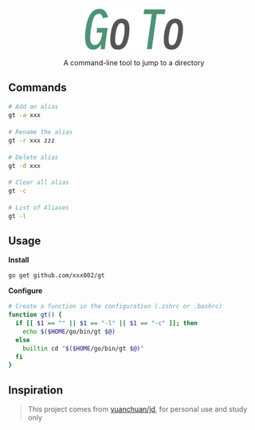 <div align="center">
  <img src="logo.svg" width="200">
  <p>A command-line tool to jump to a directory</p>
</div>

## Commands

```sh
# Add an alias
gt -a xxx 

# Rename the alias
gt -r xxx zzz

# Delete alias
gt -d xxx

# Clear all alias
gt -c

# List of Aliases
gt -l    	
```

## Usage

**Install**

``` sh
go get github.com/xxx002/gt
```

**Configure**

```sh
# Create a function in the configuration (.zshrc or .bashrc)
function gt() {
  if [[ $1 == "" || $1 == "-l" || $1 == "-c" ]]; then
    echo $($HOME/go/bin/gt $@)
  else
    builtin cd "$($HOME/go/bin/gt $@)"
  fi
}
```

## Inspiration

> This project comes from [yuanchuan/jd](https://github.com/yuanchuan/jd/), for personal use and study only
